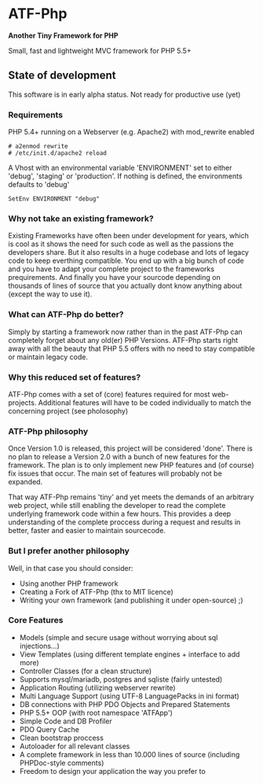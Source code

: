 # ATF-Php
**Another Tiny Framework for PHP**

Small, fast and lightweight MVC framework for PHP 5.5+

## State of development
This software is in early alpha status. Not ready for productive use (yet)

### Requirements
PHP 5.4+ running on a Webserver (e.g. Apache2) with mod_rewrite enabled  

    # a2enmod rewrite  
    # /etc/init.d/apache2 reload
A Vhost with an environmental variable 'ENVIRONMENT' set to either 'debug', 'staging' or 'production'. If nothing is defined, the environments defaults to 'debug'  

    SetEnv ENVIRONMENT "debug"

### Why not take an existing framework?
Existing Frameworks have often been under development for years, which is cool as it shows the need for such code as well as the passions the developers share. But it also results in a huge codebase and lots of legacy code to keep everthing compatible. You end up with a big bunch of code and you have to adapt your complete project to the frameworks prequirements. And finally you have your sourcode depending on thousands of lines of source that you actually dont know anything about (except the way to use it).

### What can ATF-Php do better?
Simply by starting a framework now rather than in the past ATF-Php can completely forget about any old(er) PHP Versions. ATF-Php starts right away with all the beauty that PHP 5.5 offers with no need to stay compatible or maintain legacy code. 

### Why this reduced set of features?
ATF-Php comes with a set of (core) features required for most web-projects. Additional features will have to be coded individually to match the concerning project (see pholosophy)

### ATF-Php philosophy
Once Version 1.0 is released, this project will be considered 'done'. There is no plan to release a Version 2.0 with a bunch of new features for the framework. The plan is to only implement new PHP features and (of course) fix issues that occur. The main set of features will probably not be expanded.

That way ATF-Php remains 'tiny' and yet meets the demands of an arbitrary web project, while still enabling the developer to read the complete underlying framework code within a few hours. This provides a deep understanding of the complete proccess during a request and results in better, faster and easier to maintain sourcecode.

### But I prefer another philosophy
Well, in that case you should consider: 
* Using another PHP framework
* Creating a Fork of ATF-Php (thx to MIT licence)
* Writing your own framework (and publishing it under open-source) ;)

### Core Features
* Models (simple and secure usage without worrying about sql injections...)
* View Templates (using different template engines + interface to add more)
* Controller Classes (for a clean structure)
* Supports mysql/mariadb, postgres and sqliste (fairly untested)
* Application Routing (utilizing webserver rewrite)
* Multi Language Support (using UTF-8 LanguagePacks in ini format)
* DB connections with PHP PDO Objects and Prepared Statements
* PHP 5.5+ OOP (with root namespace 'ATFApp')
* Simple Code and DB Profiler
* PDO Query Cache 
* Clean bootstrap proccess
* Autoloader for all relevant classes
* A complete framework in less than 10.000 lines of source (including PHPDoc-style comments)
* Freedom to design your application the way you prefer to



